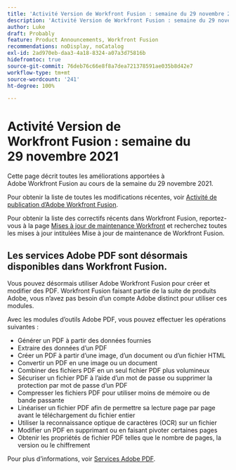 ```yaml
---
title: 'Activité Version de Workfront Fusion : semaine du 29 novembre 2021'
description: 'Activité Version de Workfront Fusion : semaine du 29 novembre 2021'
author: Luke
draft: Probably
feature: Product Announcements, Workfront Fusion
recommendations: noDisplay, noCatalog
exl-id: 2ad970eb-daa3-4a18-8324-a07a3d75816b
hidefromtoc: true
source-git-commit: 76deb76c66e8f8a7dea721378591ae035b8d42e7
workflow-type: tm+mt
source-wordcount: '241'
ht-degree: 100%

---
```


# Activité Version de Workfront Fusion : semaine du 29 novembre 2021

Cette page décrit toutes les améliorations apportées à Adobe Workfront Fusion au cours de la semaine du 29 novembre 2021.

Pour obtenir la liste de toutes les modifications récentes, voir [Activité de publication d’Adobe Workfront Fusion](../../../product-announcements/product-releases/fusion-release-activity/fusion-release-activity.md).

Pour obtenir la liste des correctifs récents dans Workfront Fusion, reportez-vous à la page [Mises à jour de maintenance Workfront](https://experienceleague.adobe.com/docs/workfront-known-issues/releases/current-updates.html) et recherchez toutes les mises à jour intitulées Mise à jour de maintenance de Workfront Fusion.

## Les services Adobe PDF sont désormais disponibles dans Workfront Fusion.

Vous pouvez désormais utiliser Adobe Workfront Fusion pour créer et modifier des PDF. Workfront Fusion faisant partie de la suite de produits Adobe, vous n’avez pas besoin d’un compte Adobe distinct pour utiliser ces modules.

Avec les modules d’outils Adobe PDF, vous pouvez effectuer les opérations suivantes :

* Générer un PDF à partir des données fournies
* Extraire des données d’un PDF
* Créer un PDF à partir d’une image, d’un document ou d’un fichier HTML
* Convertir un PDF en une image ou un document
* Combiner des fichiers PDF en un seul fichier PDF plus volumineux
* Sécuriser un fichier PDF à l’aide d’un mot de passe ou supprimer la protection par mot de passe d’un PDF
* Compresser les fichiers PDF pour utiliser moins de mémoire ou de bande passante
* Linéariser un fichier PDF afin de permettre sa lecture page par page avant le téléchargement du fichier entier
* Utiliser la reconnaissance optique de caractères (OCR) sur un fichier
* Modifier un PDF en supprimant ou en faisant pivoter certaines pages
* Obtenir les propriétés de fichier PDF telles que le nombre de pages, la version ou le chiffrement

Pour plus d’informations, voir [Services Adobe PDF](../../../workfront-fusion/apps-and-their-modules/pdf-modules.md).
